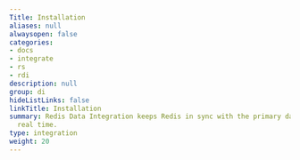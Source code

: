```yaml
---
Title: Installation
aliases: null
alwaysopen: false
categories:
- docs
- integrate
- rs
- rdi
description: null
group: di
hideListLinks: false
linkTitle: Installation
summary: Redis Data Integration keeps Redis in sync with the primary database in near
  real time.
type: integration
weight: 20
---
```


